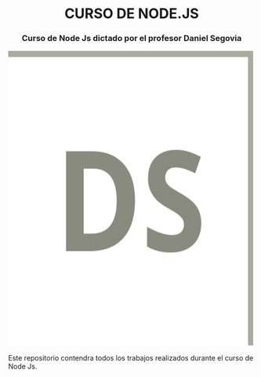 
<div align="center">

# CURSO DE NODE.JS 
<h3>Curso de Node Js dictado por el profesor Daniel Segovia</h3>

</div>

<img src="/cropped-logo_ds.png" alt="Logo DS" width="500" height="600">

Este repositorio contendra todos los trabajos realizados durante el curso de Node Js.
